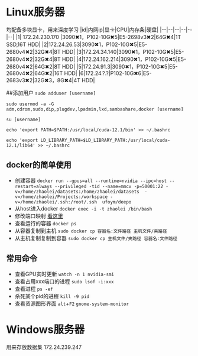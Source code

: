 # Linux服务器

均配备多块显卡，用来深度学习
|id|内网ip|显卡|CPU|内存条|硬盘|
|--|--|--|--|--|--|
|1| 172.24.230.170 |3090✖1，P102-10G✖5|E5-2698v3✖2|64G✖4|1T SSD,16T HDD|
|2|172.24.26.53|3090✖1，P102-10G✖5|E5-2680v4✖2|32G✖4|8T HDD|
|3|172.24.34.140|3090✖1，P102-10G✖5|E5-2680v4✖2|32G✖4|8T HDD|
|4|172.24.162.214|3090✖1，P102-10G✖5|E5-2680v4✖2|64G✖2|8T HDD|
|5|172.24.91.3|3090✖1，P102-10G✖5|E5-2680v4✖2|64G✖2|16T HDD|
|6|172.24.?.?|P102-10G✖6|E5-2683v3✖2|32G✖3，8G✖4|4T HDD|

##添加用户
`sudo adduser [username]`

`sudo usermod -a -G adm,cdrom,sudo,dip,plugdev,lpadmin,lxd,sambashare,docker [username]`

`su [username]`

`echo 'export PATH=$PATH:/usr/local/cuda-12.1/bin' >> ~/.bashrc`

`echo 'export LD_LIBRARY_PATH=$LD_LIBRARY_PATH:/usr/local/cuda-12.1/lib64' >> ~/.bashrc`


## docker的简单使用
- 创建容器
`docker run --gpus=all --runtime=nvidia --ipc=host --restart=always --privileged -tid --name=mmcv -p=50001:22 -v=/home/zhaolei/datasets:/home/zhaolei/datasets  -v=/home/zhaolei/Projects:/workspace -v=/home/zhaolei/.ssh:/root/.ssh  ufoym/deepo`
- 从host进入docker
`docker exec -i -t zhaolei /bin/bash`
- 修改端口映射
[看这里](https://stackoverflow.com/questions/19335444/how-do-i-assign-a-port-mapping-to-an-existing-docker-container)
- 查看运行的容器
`docker ps`
- 从容器复制到主机
`sudo docker cp 容器名:文件路径 主机文件/夹路径`
- 从主机复制复制到容器
`sudo docker cp 主机文件/夹路径 容器名:文件路径`

## 常用命令
- 查看GPU实时更新
`watch -n 1 nvidia-smi`
- 查看占用xxx端口的进程
`sudo lsof -i:xxx`
- 查看进程
`ps -ef`
- 杀死某个pid的进程
`kill -9 pid`
- 查看资源图形界面
`alt`+`F2` `gnome-system-monitor`

# Windows服务器
用来存放数据集
172.24.239.247

